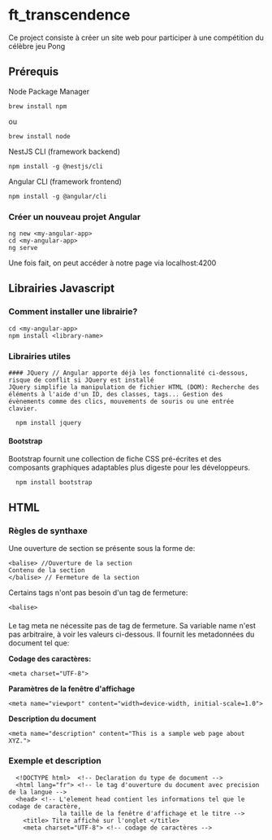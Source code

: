 # ft_transcendence
Ce project consiste à créer un site web pour participer à une compétition du célèbre jeu Pong

## Prérequis
  Node Package Manager
  
    brew install npm
ou

    brew install node
  
  NestJS CLI (framework backend)
  
    npm install -g @nestjs/cli

  Angular CLI (framework frontend)
  
    npm install -g @angular/cli

### Créer un nouveau projet Angular
  
    ng new <my-angular-app>
    cd <my-angular-app>
    ng serve

Une fois fait, on peut accéder à notre page via localhost:4200

## Librairies Javascript
### Comment installer une librairie?

    cd <my-angular-app>
    npm install <library-name>
    
### Librairies utiles
    #### JQuery // Angular apporte déjà les fonctionnalité ci-dessous, risque de conflit si JQuery est installé
    JQuery simplifie la manipulation de fichier HTML (DOM): Recherche des éléments à l'aide d'un ID, des classes, tags... Gestion des      évènements comme des clics, mouvements de souris ou une entrée clavier.

      npm install jquery

#### Bootstrap
  Bootstrap fournit une collection de fiche CSS pré-écrites et des composants graphiques adaptables plus digeste pour les développeurs.

      npm install bootstrap
## HTML
### Règles de synthaxe
Une ouverture de section se présente sous la forme de:

    <balise> //Ouverture de la section
    Contenu de la section
    </balise> // Fermeture de la section

Certains tags n'ont pas besoin d'un tag de fermeture:

    <balise>
#### <meta>

Le tag meta ne nécessite pas de tag de fermeture. Sa variable name n'est pas arbitraire, à voir les valeurs ci-dessous.
Il fournit les metadonnées du document tel que:

**Codage des caractères:**
    
    <meta charset="UTF-8">
**Paramètres de la fenêtre d'affichage**

    <meta name="viewport" content="width=device-width, initial-scale=1.0">

**Description du document**

    <meta name="description" content="This is a sample web page about XYZ.">

### Exemple et description
      <!DOCTYPE html>  <!-- Declaration du type de document -->
      <html lang="fr"> <!-- le tag d'ouverture du document avec precision de la langue -->
      <head> <!-- L'element head contient les informations tel que le codage de caractère,
                  la taille de la fenêtre d'affichage et le titre -->
        <title> Titre affiché sur l'onglet </title>
        <meta charset="UTF-8"> <!-- codage de caractères -->
        
